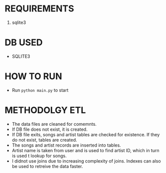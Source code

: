 # REQUIREMENTS
1. sqlite3

# DB USED
- SQLITE3

# HOW TO RUN
- Run ```python main.py``` to start

# METHODOLGY ETL
- The data files are cleaned for comemnts.
- If DB file does not exist, it is created.
- If DB file exits, songs and artist tables are checked for existence. If they do not exist, tables are created.
- The songs and artist records are inserted into tables.
- Artist name is taken from user and is used to find artist ID, which in turn is used t lookup for songs.
- I didnot use joins due to increasing complexity of joins. Indexes can also be used to retreive the data faster. 